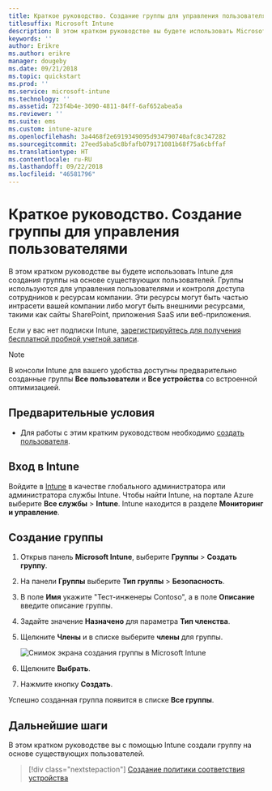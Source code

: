 ```yaml
---
title: Краткое руководство. Создание группы для управления пользователями
titlesuffix: Microsoft Intune
description: В этом кратком руководстве вы будете использовать Microsoft Intune для создания группы на основе существующих пользователей.
keywords: ''
author: Erikre
ms.author: erikre
manager: dougeby
ms.date: 09/21/2018
ms.topic: quickstart
ms.prod: ''
ms.service: microsoft-intune
ms.technology: ''
ms.assetid: 723f4b4e-3090-4811-84ff-6af652abea5a
ms.reviewer: ''
ms.suite: ems
ms.custom: intune-azure
ms.openlocfilehash: 3a4468f2e6919349095d934790740afc8c347282
ms.sourcegitcommit: 27eed5aba5c8bfafb079171081b68f75a6cbffaf
ms.translationtype: HT
ms.contentlocale: ru-RU
ms.lasthandoff: 09/22/2018
ms.locfileid: "46581796"
---
```

# <a name="quickstart-create-a-group-to-manage-users"></a>Краткое руководство. Создание группы для управления пользователями

В этом кратком руководстве вы будете использовать Intune для создания группы на основе существующих пользователей. Группы используются для управления пользователями и контроля доступа сотрудников к ресурсам компании. Эти ресурсы могут быть частью интрасети вашей компании либо могут быть внешними ресурсами, такими как сайты SharePoint, приложения SaaS или веб-приложения.

Если у вас нет подписки Intune, [зарегистрируйтесь для получения бесплатной пробной учетной записи](free-trial-sign-up.md).

>[!NOTE]
>В консоли Intune для вашего удобства доступны предварительно созданные группы **Все пользователи** и **Все устройства** со встроенной оптимизацией.

## <a name="prerequisites"></a>Предварительные условия

- Для работы с этим кратким руководством необходимо [создать пользователя](quickstart-create-user.md).

## <a name="sign-in-to-intune"></a>Вход в Intune

Войдите в [Intune](https://aka.ms/intuneportal) в качестве глобального администратора или администратора службы Intune. Чтобы найти Intune, на портале Azure выберите **Все службы**  >  **Intune**. Intune находится в разделе **Мониторинг и управление**.

## <a name="create-a-group"></a>Создание группы
1. Открыв панель **Microsoft Intune**, выберите **Группы**  >  **Создать группу**.
2. На панели **Группы** выберите **Тип группы**  >  **Безопасность**.
3. В поле **Имя** укажите "Тест-инженеры Contoso", а в поле **Описание** введите описание группы.
4. Задайте значение **Назначено** для параметра **Тип членства**. 
5. Щелкните **Члены** и в списке выберите **члены** для группы.

    ![Снимок экрана создания группы в Microsoft Intune](./media/quickstart-use-groups-01.png)

6. Щелкните **Выбрать**.
7. Нажмите кнопку **Создать**.

Успешно созданная группа появится в списке **Все группы**. 

## <a name="next-steps"></a>Дальнейшие шаги

В этом кратком руководстве вы с помощью Intune создали группу на основе существующих пользователей.

> [!div class="nextstepaction"]
> [Создание политики соответствия устройства](quickstart-create-policy.md)
